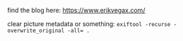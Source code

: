 find the blog here: https://www.erikvegax.com/

clear picture metadata or something: ```exiftool -recurse -overwrite_original -all= . ```

